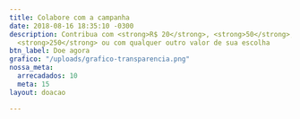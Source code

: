 ```yaml
---
title: Colabore com a campanha
date: 2018-08-16 18:35:10 -0300
description: Contribua com <strong>R$ 20</strong>, <strong>50</strong>, <strong>100</strong>,
  <strong>250</strong> ou com qualquer outro valor de sua escolha
btn_label: Doe agora
grafico: "/uploads/grafico-transparencia.png"
nossa_meta:
  arrecadados: 10
  meta: 15
layout: doacao

---
```

